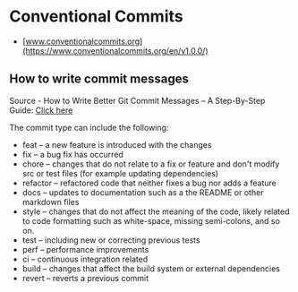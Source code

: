 # Conventional Commits

- [www.conventionalcommits.org](https://www.conventionalcommits.org/en/v1.0.0/)

## How to write commit messages 

Source - How to Write Better Git Commit Messages – A Step-By-Step Guide: [Click here](https://www.freecodecamp.org/news/how-to-write-better-git-commit-messages/)

The commit type can include the following:

- feat – a new feature is introduced with the changes
- fix – a bug fix has occurred
- chore – changes that do not relate to a fix or feature and don't modify src or test files (for example updating dependencies)
- refactor – refactored code that neither fixes a bug nor adds a feature
- docs – updates to documentation such as a the README or other markdown files
- style – changes that do not affect the meaning of the code, likely related to code formatting such as white-space, missing semi-colons, and so on.
- test – including new or correcting previous tests
- perf – performance improvements
- ci – continuous integration related
- build – changes that affect the build system or external dependencies
- revert – reverts a previous commit
